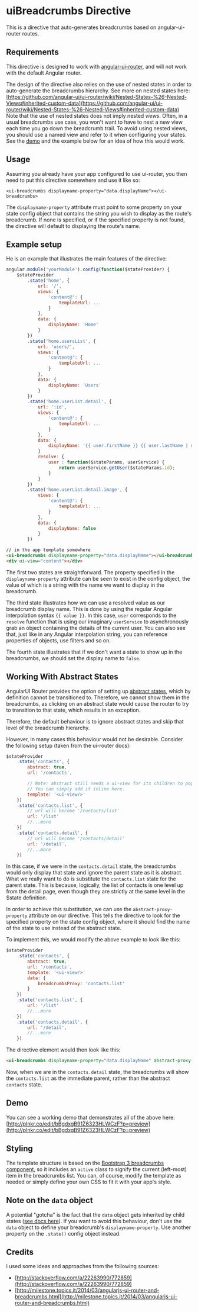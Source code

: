 # uiBreadcrumbs Directive

This is a directive that auto-generates breadcrumbs based on angular-ui-router routes.

## Requirements

This directive is designed to work with [angular-ui-router](https://github.com/angular-ui/ui-router), and will not work with the default Angular router.

The design of the directive also relies on the use of nested states in order to auto-generate the breadcrumbs hierarchy. See more on nested states here:
[https://github.com/angular-ui/ui-router/wiki/Nested-States-%26-Nested-Views#inherited-custom-data](https://github.com/angular-ui/ui-router/wiki/Nested-States-%26-Nested-Views#inherited-custom-data)
Note that the use of nested states does not imply nested *views*. Often, in a usual breadcrumbs use case, you won't want to have to nest a new view each time you go down the breadcrumb trail. To avoid using
nested views, you should use a named view and refer to it when configuring your states. See the [demo](http://plnkr.co/edit/bBgdxgB91Z6323HLWCzF?p=preview) and the example below for an idea of how this would work.

## Usage

Assuming you already have your app configured to use ui-router, you then need to put this directive somewhere and use it like so:

    <ui-breadcrumbs displayname-property="data.displayName"></ui-breadcrumbs>

The `displayname-property` attribute must point to some property on your state config object that contains the string you wish to display as the
route's breadcrumb. If none is specified, or if the specified property is not found, the directive will default to displaying the route's name.

## Example setup

He is an example that illustrates the main features of the directive:

```JavaScript
angular.module('yourModule').config(function($stateProvider) {
    $stateProvider
        .state('home', {
            url: '/',
            views: {
                'content@': {
                    templateUrl: ...
                }
            },
            data: {
                displayName: 'Home'
            }
        })
        .state('home.usersList', {
            url: 'users/',
            views: {
                'content@': {
                    templateUrl: ...
                }
            },
            data: {
                displayName: 'Users'
            }
        })
        .state('home.userList.detail', {
            url: ':id',
            views: {
                'content@': {
                    templateUrl: ...
                }
            },
            data: {
                displayName: '{{ user.firstName }} {{ user.lastName | uppercase }}'
            }
            resolve: {
                user : function($stateParams, userService) {
                    return userService.getUser($stateParams.id);
                }
            }
        })
        .state('home.userList.detail.image', {
            views: {
                'content@': {
                    templateUrl: ...
                }
            },
            data: {
                displayName: false
            }
        })
```

```html
// in the app template somewhere
<ui-breadcrumbs displayname-property="data.displayName"></ui-breadcrumbs>
<div ui-view="content"></div>
```

The first two states are straightforward. The property specified in the `displayname-property` attribute can be seen
to exist in the config object, the value of which is a string with the name we want to display in the breadcrumb.

The third state illustrates how we can use a resolved value as our breadcrumb display name. This is done by using the
regular Angular interpolation syntax `{{ value }}`. In this case, `user` corresponds to the `resolve` function that is using our
imaginary `userService` to asynchronously grab an object containing the details of the current user. You can also see that, just like in any Angular interpolation
string, you can reference properties of objects, use filters and so on.

The fourth state illustrates that if we don't want a state to show up in the breadcrumbs, we should set the
 display name to `false`.

## Working With Abstract States

AngularUI Router provides the option of setting up [abstract states](https://github.com/angular-ui/ui-router/wiki/Nested-States-%26-Nested-Views#abstract-states), which
by definition cannot be transitioned to. Therefore, we cannot show them in the breadcrumbs, as clicking on an abstract state would cause the router to try
to transition to that state, which results in an exception.

Therefore, the default behaviour is to ignore abstract states and skip that level of the breadcrumb hierarchy.

However, in many cases this behaviour would not be desirable. Consider the following setup (taken from the ui-router docs):

```JavaScript
$stateProvider
    .state('contacts', {
        abstract: true,
        url: '/contacts',

        // Note: abstract still needs a ui-view for its children to populate.
        // You can simply add it inline here.
        template: '<ui-view/>'
    })
    .state('contacts.list', {
        // url will become '/contacts/list'
        url: '/list'
        //...more
    })
    .state('contacts.detail', {
        // url will become '/contacts/detail'
        url: '/detail',
        //...more
    })
```

In this case, if we were in the `contacts.detail` state, the breadcrumbs would only display that state and ignore the parent state as it
is abstract. What we really want to do is substitute the `contacts.list` state for the parent state. This is because, logically, the
list of contacts is one level up from the detail page, even though they are strictly at the same level in the $state definition.

In order to achieve this substitution, we can use the `abstract-proxy-property` attribute on our directive. This tells the directive
to look for the specified property on the state config object, where it should find the name of the state to use instead of the abstract state.

To implement this, we would modify the above example to look like this:

```JavaScript
$stateProvider
    .state('contacts', {
        abstract: true,
        url: '/contacts',
        template: '<ui-view/>'
        data: {
            breadcrumbsProxy: 'contacts.list'
        }
    })
    .state('contacts.list', {
        url: '/list'
        //...more
    })
    .state('contacts.detail', {
        url: '/detail',
        //...more
    })
```

The directive element would then look like this:

```HTML
<ui-breadcrumbs displayname-property="data.displayName" abstract-proxy-property="data.breadcrumbProxy"></ui-breadcrumbs>
```

Now, when we are in the `contacts.detail` state, the breadcrumbs will show the `contacts.list` as the immediate parent,
rather than the abstract `contacts` state.

## Demo

You can see a working demo that demonstrates all of the above here: [http://plnkr.co/edit/bBgdxgB91Z6323HLWCzF?p=preview](http://plnkr.co/edit/bBgdxgB91Z6323HLWCzF?p=preview)

## Styling
The template structure is based on the [Bootstrap 3 breadcrumbs component](http://getbootstrap.com/components/#breadcrumbs), so it
includes an `active` class to signify the current (left-most) item in the breadcrumbs list. You can, of course, modify the template as needed
or simply define your own CSS to fit it with your app's style.

## Note on the `data` object
A potential "gotcha" is the fact that the `data` object gets inherited by child states ([see docs here](https://github.com/angular-ui/ui-router/wiki/Nested-States-%26-Nested-Views#inherited-custom-data)).
If you want to avoid this behaviour, don't use the `data` object to define your breadcrumb's `displayname-property`. Use another property on the `.state()` config object instead.

## Credits
I used some ideas and approaches from the following sources:

- [http://stackoverflow.com/a/22263990/772859](http://stackoverflow.com/a/22263990/772859)
- [http://milestone.topics.it/2014/03/angularjs-ui-router-and-breadcrumbs.html](http://milestone.topics.it/2014/03/angularjs-ui-router-and-breadcrumbs.html)